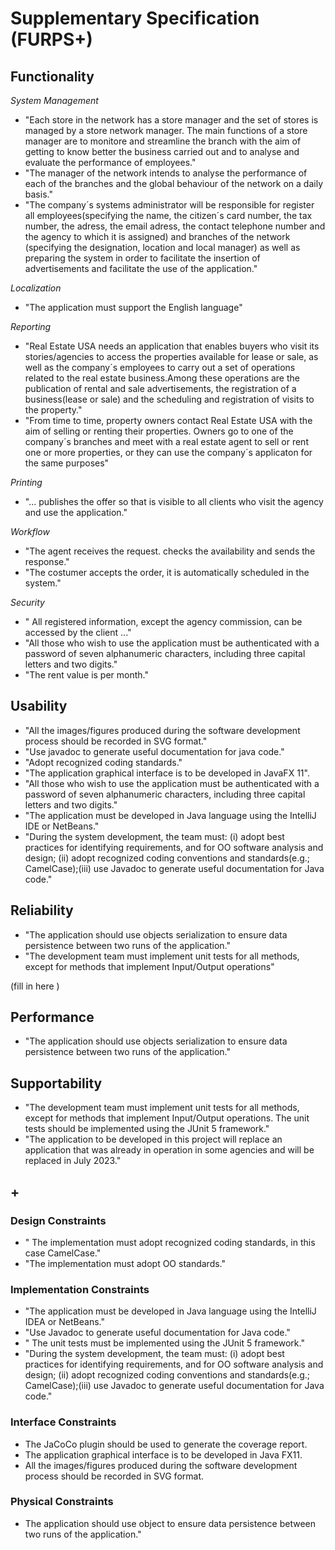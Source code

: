 # Supplementary Specification (FURPS+)

## Functionality

_System Management_

- "Each store in the network has a store manager and the set of stores is managed by a store network manager. The main functions of a store manager are to monitore and streamline the branch with the aim of getting to know better the business carried out and to analyse and evaluate the performance of employees."
- "The manager of the network intends to analyse the performance of each of the branches and the global behaviour of the network on a daily basis."
- "The company´s systems administrator will be responsible for register all employees(specifying the name, the citizen´s card number, the tax number, the adress, the email adress, the contact telephone number and the agency to which it is assigned) and branches of the network (specifying the designation, location and local manager) as well as preparing the system in order to facilitate the insertion of advertisements and facilitate the use of the application."

_Localization_ 
- "The application must support the English language"

_Reporting_
- "Real Estate USA needs an application that enables buyers who visit its stories/agencies to access the properties available for lease or sale, as well as the company´s employees to carry out a set of operations related to the real estate business.Among these operations are the publication of rental and sale advertisements, the registration of a business(lease or sale) and the scheduling and registration of visits to the property."
- "From time to time, property owners contact Real Estate USA with the aim of selling or renting their properties. Owners go to one of the company´s branches and meet with a real estate agent to sell or rent one or more properties, or they can use the company´s applicaton for the same purposes"

_Printing_
 - "... publishes the offer so that is visible to all clients who visit the agency and use the application."

_Workflow_
- "The agent receives the request. checks the availability and sends the response."
- "The costumer accepts the order, it is automatically scheduled in the system."

_Security_
 - " All registered information, except the agency commission, can be accessed by the client ..."
- "All those who wish to use the
  application must be authenticated with a password of seven alphanumeric characters, including three capital letters and two digits."
- "The rent value is per month."

## Usability 

- "All the images/figures produced during the software development process should be recorded in SVG format."
- "Use javadoc to generate useful documentation for java code."
- "Adopt recognized coding standards."
- "The application graphical interface is to be developed in JavaFX 11".
- "All those who wish to use the application must be authenticated with a password of seven alphanumeric characters, including three capital letters and two digits."
- "The application must be developed in Java language using the IntelliJ IDE or NetBeans." 
- "During the system development, the team must: (i) adopt best practices for identifying  requirements, and for OO software analysis and design; (ii) adopt recognized coding conventions and standards(e.g.; CamelCase);(iii) use Javadoc to generate useful documentation for Java code."




## Reliability
- "The application should use objects serialization to ensure data persistence between two runs of the application."
- "The development team must implement unit tests for all methods, except for methods that implement Input/Output operations"

(fill in here )

## Performance
- "The application should use objects serialization to ensure data persistence between two runs of the application."


## Supportability
- "The development team must implement unit tests for all methods, except for methods that implement Input/Output operations. The unit tests should be implemented using the JUnit 5 framework."
- "The application to be developed in this project will replace an application that was already in operation in some agencies and will be replaced in July 2023."




## +

### Design Constraints
- " The implementation must adopt recognized coding standards, in this case CamelCase."
- "The implementation must adopt OO standards."


### Implementation Constraints

- "The application must be developed in Java language using the IntelliJ IDEA or NetBeans."
- "Use Javadoc to generate useful documentation for Java code."
- " The unit tests must be implemented using the JUnit 5 framework."
- "During the system development, the team must: (i) adopt best practices for identifying  requirements, and for OO software analysis and design; (ii) adopt recognized coding conventions and standards(e.g.; CamelCase);(iii) use Javadoc to generate useful documentation for Java code."




### Interface Constraints
- The JaCoCo plugin should be used to generate the coverage report.
- The application graphical interface is to be developed in Java FX11.
- All the images/figures produced during the software development process should be recorded in SVG format.



### Physical Constraints

- The application should use object to ensure data persistence between two runs of the application."